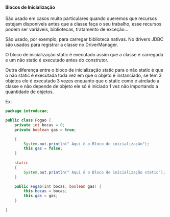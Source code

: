 #### Blocos de Inicialização

São usado em casos muito particulares quando queremos que recursos estejam disponíveis antes que a classe faça o seu trabalho, esse recursos podem ser variáveis, bibliotecas, tratamento de exceção…

São usado, por exemplo, para carregar biblioteca nativas. No drivers JDBC são usados para registrar a classe no DriverManager.

O bloco de inicialização static é executado assim que a classe é carregada e um não static é executado antes do construtor.

Outra diferença entre o bloco de inicialização static para o não static é que o não static é executada toda vez em que o objeto é instanciado, se tem 3 objetos ele é executado 3 vezes enquanto que o static como é atrelado a classe  e não depende de objeto ele só é iniciado 1 vez não importando a quantidade de objetos.

Ex:

```java
package introducao;

public class Fogao {
    private int bocas = 0;
    private boolean gas = true;

    {
        System.out.println(" Aqui é o Bloco de inicialização");
        this.gas = false;
    }
    
    static
    {
        System.out.println(" Aqui é o Bloco de inicialização static");
    }

    public Fogao(int bocas, boolean gas) {
        this.bocas = bocas;
        this.gas = gas;
    }

}
```
